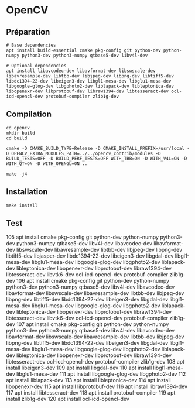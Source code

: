 # OpenCV

## Préparation

	# Base dependencies
	apt install build-essential cmake pkg-config git python-dev python-numpy python3-dev python3-numpy qtbase5-dev libv4l-dev 

	# Optional dependencies
	apt install libavcodec-dev libavformat-dev libswscale-dev libavresample-dev libtbb-dev libjpeg-dev libpng-dev libtiff5-dev libdc1394-22-dev libeigen3-dev libgl1-mesa-dev libglu1-mesa-dev libgoogle-glog-dev libgphoto2-dev liblapack-dev libleptonica-dev libopenexr-dev libprotobuf-dev libraw1394-dev libtesseract-dev ocl-icd-opencl-dev protobuf-compiler zlib1g-dev

## Compilation

	cd opencv
	mkdir build
	cd build

	cmake -D CMAKE_BUILD_TYPE=Release -D CMAKE_INSTALL_PREFIX=/usr/local -D OPENCV_EXTRA_MODULES_PATH=../../opencv_contrib/modules -D BUILD_TESTS=OFF -D BUILD_PERF_TESTS=OFF WITH_TBB=ON -D WITH_V4L=ON -D WITH_QT=ON -D WITH_OPENGL=ON ..

	make -j4

## Installation

	make install


## Test

 105  apt install cmake pkg-config git python-dev python-numpy python3-dev python3-numpy qtbase5-dev libv4l-dev libavcodec-dev libavformat-dev libswscale-dev libavresample-dev libtbb-dev libjpeg-dev libpng-dev libtiff5-dev libjasper-dev libdc1394-22-dev libeigen3-dev libgdal-dev libgl1-mesa-dev libglu1-mesa-dev libgoogle-glog-dev libgphoto2-dev liblapack-dev libleptonica-dev libopenexr-dev libprotobuf-dev libraw1394-dev libtesseract-dev libvtk6-dev ocl-icd-opencl-dev protobuf-compiler zlib1g-dev
  106  apt install cmake pkg-config git python-dev python-numpy python3-dev python3-numpy qtbase5-dev libv4l-dev libavcodec-dev libavformat-dev libswscale-dev libavresample-dev libtbb-dev libjpeg-dev libpng-dev libtiff5-dev libdc1394-22-dev libeigen3-dev libgdal-dev libgl1-mesa-dev libglu1-mesa-dev libgoogle-glog-dev libgphoto2-dev liblapack-dev libleptonica-dev libopenexr-dev libprotobuf-dev libraw1394-dev libtesseract-dev libvtk6-dev ocl-icd-opencl-dev protobuf-compiler zlib1g-dev
  107  apt install cmake pkg-config git python-dev python-numpy python3-dev python3-numpy qtbase5-dev libv4l-dev libavcodec-dev libavformat-dev libswscale-dev libavresample-dev libtbb-dev libjpeg-dev libpng-dev libtiff5-dev libdc1394-22-dev libeigen3-dev libgdal-dev libgl1-mesa-dev libglu1-mesa-dev libgoogle-glog-dev libgphoto2-dev liblapack-dev libleptonica-dev libopenexr-dev libprotobuf-dev libraw1394-dev libtesseract-dev ocl-icd-opencl-dev protobuf-compiler zlib1g-dev
  108  apt install libeigen3-dev
  109  apt install libgdal-dev
  110  apt install libgl1-mesa-dev libglu1-mesa-dev
  111  apt install libgoogle-glog-dev libgphoto2-dev
  112  apt install liblapack-dev
  113  apt install libleptonica-dev
  114  apt install libopenexr-dev
  115  apt install libprotobuf-dev
  116  apt install libraw1394-dev
  117  apt install libtesseract-dev
  118  apt install protobuf-compiler
  119  apt install zlib1g-dev
  120  apt install ocl-icd-opencl-dev

